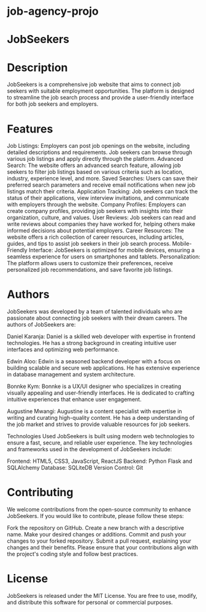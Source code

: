 # job-agency-projo

# JobSeekers

# Description
JobSeekers is a comprehensive job website that aims to connect job seekers with suitable employment opportunities. The platform is designed to streamline the job search process and provide a user-friendly interface for both job seekers and employers.

# Features
Job Listings: Employers can post job openings on the website, including detailed descriptions and requirements. Job seekers can browse through various job listings and apply directly through the platform.
Advanced Search: The website offers an advanced search feature, allowing job seekers to filter job listings based on various criteria such as location, industry, experience level, and more.
Saved Searches: Users can save their preferred search parameters and receive email notifications when new job listings match their criteria.
Application Tracking: Job seekers can track the status of their applications, view interview invitations, and communicate with employers through the website.
Company Profiles: Employers can create company profiles, providing job seekers with insights into their organization, culture, and values.
User Reviews: Job seekers can read and write reviews about companies they have worked for, helping others make informed decisions about potential employers.
Career Resources: The website offers a rich collection of career resources, including articles, guides, and tips to assist job seekers in their job search process.
Mobile-Friendly Interface: JobSeekers is optimized for mobile devices, ensuring a seamless experience for users on smartphones and tablets.
Personalization: The platform allows users to customize their preferences, receive personalized job recommendations, and save favorite job listings.


# Authors

JobSeekers was developed by a team of talented individuals who are passionate about connecting job seekers with their dream careers. The authors of JobSeekers are:

Daniel Karanja: Daniel is a skilled web developer with expertise in frontend technologies. He has a strong background in creating intuitive user interfaces and optimizing web performance.

Edwin Aloo: Edwin is a seasoned backend developer with a focus on building scalable and secure web applications. He has extensive experience in database management and system architecture.

Bonnke Kym: Bonnke is a UX/UI designer who specializes in creating visually appealing and user-friendly interfaces. He is dedicated to crafting intuitive experiences that enhance user engagement.

Augustine Mwangi: Augustine is a content specialist with expertise in writing and curating high-quality content. He has a deep understanding of the job market and strives to provide valuable resources for job seekers.

Technologies Used
JobSeekers is built using modern web technologies to ensure a fast, secure, and reliable user experience. The key technologies and frameworks used in the development of JobSeekers include:

Frontend: HTML5, CSS3, JavaScript, ReactJS
Backend: Python Flask and SQLAlchemy
Database: SQLiteDB
Version Control: Git

# Contributing
We welcome contributions from the open-source community to enhance JobSeekers. If you would like to contribute, please follow these steps:

Fork the repository on GitHub.
Create a new branch with a descriptive name.
Make your desired changes or additions.
Commit and push your changes to your forked repository.
Submit a pull request, explaining your changes and their benefits.
Please ensure that your contributions align with the project's coding style and follow best practices.

# License
JobSeekers is released under the MIT License. You are free to use, modify, and distribute this software for personal or commercial purposes.